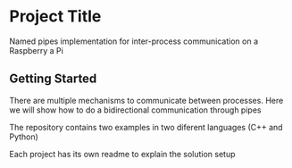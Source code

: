 # Project Title

Named pipes implementation for inter-process communication on a Raspberry a Pi

## Getting Started

There are multiple mechanisms to communicate between processes. Here we will show how to do a bidirectional communication through pipes

The repository contains two examples in two diferent languages (C++ and Python)

Each project has its own readme to explain the solution setup

